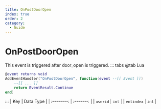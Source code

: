 ```yaml
---
title: OnPostDoorOpen
index: true
order: 2
category:
  - Guide
---
```


# OnPostDoorOpen
This event is triggered after door_open is triggered.
::: tabs
@tab Lua
```lua
@event returns void
AddEventHandler("OnPostDoorOpen", function(event --[[ Event ]])
    --[[ ... ]]
    return EventResult.Continue
end)
```

:::
|     Key    | Data Type |
| :--------: | :-------: |
|  `userid`  |   `int`   |
| `entindex` |   `int`   |
